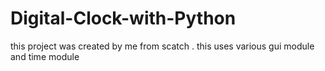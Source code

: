 # Digital-Clock-with-Python
this project was created by me from scatch . this uses various gui module and time module
